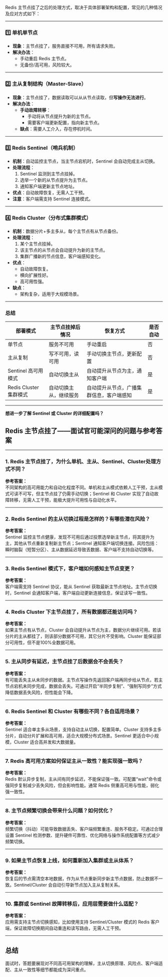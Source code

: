 Redis 主节点挂了之后的处理方式，取决于具体部署架构和配置，常见的几种情况及应对方式如下：

---

### **1️⃣ 单机单节点**

- **现象**：主节点挂了，服务直接不可用，所有请求失败。
- **解决办法**：
  - 手动重启 Redis 主节点。
  - 无备份/高可用，风险较大。

---

### **2️⃣ 主从复制结构（Master-Slave）**
- **现象**：主节点挂了，数据读取可以从从节点读取，但**写操作无法进行**。
- **解决办法**：
  - **手动故障转移**：
    - 手动将从节点提升为新的主节点。
    - 需要客户端更新配置，指向新主节点。
  - **缺点**：需要人工介入，存在停机时间。

---

### **3️⃣ Redis Sentinel（哨兵机制）**
- **机制**：自动监控主节点，当主节点宕机时，Sentinel 会自动完成主从切换。
- **处理流程**：
  1. Sentinel 监测到主节点挂掉。
  2. 选举一个新的从节点提升为主节点。
  3. 通知客户端更新主节点地址。
- **优点**：自动故障恢复，无需人工干预。
- **注意**：客户端需支持 Sentinel 连接模式。

---

### **4️⃣ Redis Cluster（分布式集群模式）**
- **机制**：数据分片+多主多从，每个主节点有从节点备份。
- **处理流程**：
  1. 某个主节点挂掉。
  2. 该主节点的从节点会自动提升为新的主节点。
  3. 集群广播新的节点信息，客户端感知变化。
- **优点**：
  - 自动故障恢复。
  - 横向扩展性好。
  - 高可用性强。
- **缺点**：
  - 架构复杂，适用于大规模场景。

---

### **总结**
| 部署模式                | 主节点挂掉后情况          | 恢复方式                                  | 是否自动 |
|----------------------|----------------------|---------------------------------------|--------|
| 单节点                 | 服务不可用              | 手动重启                                | 否      |
| 主从复制               | 写不可用，读可用          | 手动切换主节点，更新配置                      | 否      |
| Sentinel 高可用模式    | 自动切换主从             | 自动提升从节点为主，通知客户端                  | 是      |
| Redis Cluster 集群模式 | 自动切换主从，继续服务      | 自动提升从节点，广播集群信息，客户端感知         | 是      |

---

**想进一步了解 Sentinel 或 Cluster 的详细配置吗？**



## Redis 主节点挂了——面试官可能深问的问题与参考答案

---

### 1. Redis 主节点挂了，为什么单机、主从、Sentinel、Cluster处理方式不同？

**参考答案：**  
不同架构的高可用能力和自动化程度不同。单机和主从模式依赖人工干预，主从模式可读不可写，但主节点挂了仍需手动切换；Sentinel 和 Cluster 实现了自动故障转移，无需人工干预，能极大提升可用性与自动化水平。

---

### 2. Redis Sentinel 的主从切换过程是怎样的？有哪些潜在风险？

**参考答案：**  
Sentinel 监控主节点健康，发现不可用后通过投票选举新主节点，将其提升为主，其他从节点重新复制新主节点；Sentinel 通知客户端切换连接。风险包括：瞬时脑裂（短暂分区）、主从数据延迟导致丢数据、客户端不支持自动切换等。

---

### 3. Redis Sentinel 模式下，客户端如何感知主节点变更？

**参考答案：**  
客户端需支持 Sentinel 协议，能从 Sentinel 获取最新主节点地址。主节点切换时，Sentinel 会通知客户端，客户端自动更新连接信息，保证读写一致性。

---

### 4. Redis Cluster 下主节点挂了，所有数据都还能访问吗？

**参考答案：**  
如果主节点有从节点，Cluster 会自动提升从节点为主，数据分片继续可用。若该分片的主从都挂了，则该部分数据不可用，其它分片不受影响。Cluster 能保证部分可用性，但不是100%全数据可用。

---

### 5. 主从同步有延迟，主节点挂了后数据会不会丢失？

**参考答案：**  
有可能丢失主从未同步的数据。主节点写操作先返回客户端再同步给从节点，若主节点宕机未同步完成，数据会丢失。可通过开启“半同步复制”、“强制写同步”方式降低数据丢失风险，但性能会下降。

---

### 6. Redis Sentinel 和 Cluster 有哪些不同？各自适用场景？

**参考答案：**  
Sentinel 适合单主多从场景，支持自动主从切换，配置简单。Cluster 支持多主多分片，自动分片扩展和高可用，适合大规模分布式场景。Sentinel 更适合中小规模，Cluster 适合高并发和大数据量。

---

### 7. Redis 高可用方案如何保证主从一致性？能实现强一致吗？

**参考答案：**  
Redis 默认异步复制，主从间有同步延迟，不能保证强一致。可配置“wait”命令或强同步复制减少丢失风险，但会影响性能。通常 Redis 侧重高可用与性能，弱化强一致性。

---

### 8. 主节点频繁切换会带来什么问题？如何优化？

**参考答案：**  
频繁切换（抖动）可能导致数据丢失、客户端频繁重连、服务不稳定。可通过合理设置 Sentinel 检测参数、提升硬件可靠性、优化网络与操作系统配置等方式减少频繁切换。

---

### 9. 如果主节点恢复上线，如何重新加入集群或主从体系？

**参考答案：**  
恢复后的节点需清空本地数据，作为从节点重新同步新主节点数据，防止数据不一致。Sentinel/Cluster 会自动引导新节点加入主从复制关系。

---

### 10. 集群或 Sentinel 故障转移后，应用层需要做什么适配？

**参考答案：**  
应用需支持主节点切换感知，比如使用支持 Sentinel/Cluster 模式的 Redis 客户端，保证故障切换期间自动重连和读写路由，无需人工干预。

---

## 总结

面试时，答题要展现对不同高可用架构的理解，主从切换原理、风险点、客户端适配、主从一致性等细节都能成为深问重点。